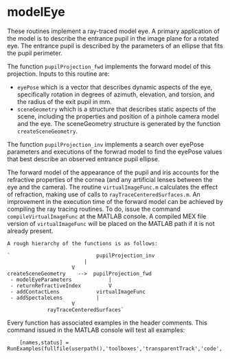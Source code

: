 # modelEye
These routines implement a ray-traced model eye. A primary application of the model is to describe the entrance pupil in the image plane for a rotated eye. The entrance pupil is described by the parameters of an ellipse that fits the pupil perimeter.

The function `pupilProjection_fwd` implements the forward model of this projection. Inputs to this routine are:
 * `eyePose` which is a vector that describes dynamic aspects of the eye, specifically rotation in degrees of azimuth, elevation, and torsion, and the radius of the exit pupil in mm.
 * `sceneGeometry` which is a structure that describes static aspects of the scene, including the properties and position of a pinhole camera model and the eye. The sceneGeometry structure is generated by the function `createSceneGeometry`.

The function `pupilProjection_inv` implements a search over eyePose parameters and executions of the forwrad model to find the eyePose values that best describe an observed entrance pupil ellipse.

The forward model of the appearance of the pupil and iris accounts for the refractive properties of the cornea (and any artificial lenses between the eye and the camera). The routine `virtualImageFunc.m` calculates the effect of refraction, making use of calls to `rayTraceCenteredSurfaces.m`. An improvement in the execution time of the forward model can be achieved by compiling the ray tracing routines. To do, issue the command `compileVirtualImageFunc` at the MATLAB console. A compiled MEX file version of `virtualImageFunc` will be placed on the MATLAB path if it is not already present.
```
A rough hierarchy of the functions is as follows:

`                            pupilProjection_inv
			             |
				     V
createSceneGeometry    -->  pupilProjection_fwd
 - modelEyeParameters		     |
 - returnRefractiveIndex	     V
 - addContactLens      	     virtualImageFunc
 - addSpectaleLens		     |
 				     V
 			 rayTraceCenteredSurfaces`
```

Every function has associated examples in the header comments. This command issued in the MATLAB console will test all examples:
```
	[names,status] = RunExamples(fullfile(userpath(),'toolboxes','transparentTrack','code','modelEye'))
```
